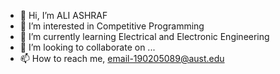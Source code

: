 - 👋 Hi, I’m  ALI ASHRAF
- 👀 I’m interested in Competitive Programming
- 🌱 I’m currently learning Electrical and Electronic Engineering
- 💞️ I’m looking to collaborate on ...
- 📫 How to reach me, email-190205089@aust.edu

<!---
ASHRAF2230/ASHRAF2230 is a ✨ special ✨ repository because its `README.md` (this file) appears on your GitHub profile.
You can click the Preview link to take a look at your changes.
--->
